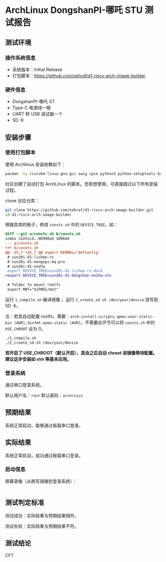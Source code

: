 # ArchLinux DongshanPI-哪吒 STU 测试报告

## 测试环境

### 操作系统信息

- 系统版本：Initial Release
- 打包脚本：https://github.com/sehraf/d1-riscv-arch-image-builder

### 硬件信息

- DongshanPI-哪吒 ST
- Type-C 电源线一根
- UART 转 USB 调试器一个
- SD 卡

## 安装步骤

### 使用打包脚本

使用 Archlinux 安装依赖如下：
```bash
pacman -Sy riscv64-linux-gnu-gcc swig cpio python3 python-setuptools base-devel bc arch-install-scripts qemu-user-static qemu-user-static-binfmt
```


社区创建了自动打包 ArchLinux 的脚本。您若想使用，可直接跳过以下所有安装过程。

clone 对应仓库：
```bash
git clone https://github.com/sehraf/d1-riscv-arch-image-builder.git
cd d1-riscv-arch-image-builder
```

根据具体的板子，修改 `consts.sh` 中的 `DEVICE_TREE`，如：
```diff
diff --git a/consts.sh b/consts.sh
index 11e51cd..0b990ad 100644
--- a/consts.sh
+++ b/consts.sh
@@ -25,7 +25,7 @@ export KERNEL='defconfig'
 # sun20i-d1-lichee-rv
 # sun20i-d1-mangopi-mq-pro
 # sun20i-d1-nezha
-export DEVICE_TREE=sun20i-d1-lichee-rv-dock
+export DEVICE_TREE=sun20i-d1-dongshan-nezha-stu
 
 # folder to mount rootfs
 export MNT="${PWD}/mnt"

```

运行 `1_compile.sh` 编译镜像；
运行 `2_create_sd.sh /dev/your/device` 烧写到 SD 卡。

注：若其自动配置 rootfs，需要：`arch-install-scripts`, `qemu-user-static-bin (AUR)`, `binfmt-qemu-static (AUR)`。不需要此环节可以将 `consts.sh` 中的 `USE_CHROOT` 设为 0。

```bash
./1_compile.sh
./2_create_sd.sh /dev/your/device
```

**若开启了 USE_CHROOT（默认开启），其会之后自动 chroot 进镜像等待配置。建议这步安装如 vim 等基本应用。**


### 登录系统

通过串口登录系统。

默认用户名：`root`
默认密码：`archriscv`

## 预期结果

系统正常启动，能够通过板载串口登录。

## 实际结果

系统正常启动，成功通过板载串口登录。

### 启动信息

屏幕录像（从刷写镜像到登录系统）：


```log

```

## 测试判定标准

测试成功：实际结果与预期结果相符。

测试失败：实际结果与预期结果不符。

## 测试结论

CFT